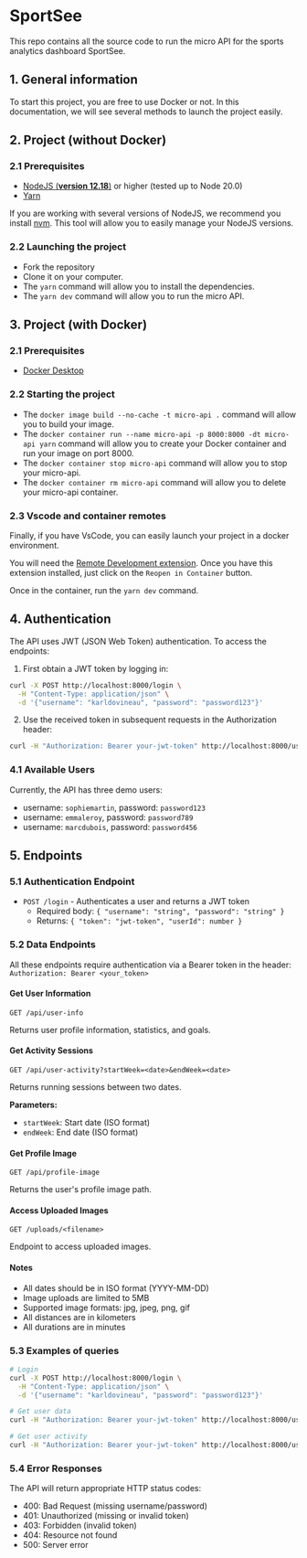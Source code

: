 # SportSee

This repo contains all the source code to run the micro API for the sports analytics dashboard SportSee.

## 1. General information

To start this project, you are free to use Docker or not. In this documentation, we will see several methods to launch the project easily.

## 2. Project (**without Docker**)

### 2.1 Prerequisites

- [NodeJS (**version 12.18**)](https://nodejs.org/en/) or higher (tested up to Node 20.0)
- [Yarn](https://yarnpkg.com/)

If you are working with several versions of NodeJS, we recommend you install [nvm](https://github.com/nvm-sh/nvm). This tool will allow you to easily manage your NodeJS versions.

### 2.2 Launching the project

- Fork the repository
- Clone it on your computer.
- The `yarn` command will allow you to install the dependencies.
- The `yarn dev` command will allow you to run the micro API.

## 3. Project (**with Docker**)

### 2.1 Prerequisites

- [Docker Desktop](https://www.docker.com/products/docker-desktop)

### 2.2 Starting the project

- The `docker image build --no-cache -t micro-api .` command will allow you to build your image.
- The `docker container run --name micro-api -p 8000:8000 -dt micro-api yarn` command will allow you to create your Docker container and run your image on port 8000.
- The `docker container stop micro-api` command will allow you to stop your micro-api.
- The `docker container rm micro-api` command will allow you to delete your micro-api container.

### 2.3 Vscode and container remotes

Finally, if you have VsCode, you can easily launch your project in a docker environment.

You will need the [Remote Development extension](https://marketplace.visualstudio.com/items?itemName=ms-vscode-remote.vscode-remote-extensionpack). Once you have this extension installed, just click on the `Reopen in Container` button.

Once in the container, run the `yarn dev` command.

## 4. Authentication

The API uses JWT (JSON Web Token) authentication. To access the endpoints:

1. First obtain a JWT token by logging in:

```bash
curl -X POST http://localhost:8000/login \
  -H "Content-Type: application/json" \
  -d '{"username": "karldovineau", "password": "password123"}'
```

2. Use the received token in subsequent requests in the Authorization header:

```bash
curl -H "Authorization: Bearer your-jwt-token" http://localhost:8000/user
```

### 4.1 Available Users

Currently, the API has three demo users:

- username: `sophiemartin`, password: `password123`
- username: `emmaleroy`, password: `password789`
- username: `marcdubois`, password: `password456`

## 5. Endpoints

### 5.1 Authentication Endpoint

- `POST /login` - Authenticates a user and returns a JWT token
  - Required body: `{ "username": "string", "password": "string" }`
  - Returns: `{ "token": "jwt-token", "userId": number }`

### 5.2 Data Endpoints

All these endpoints require authentication via a Bearer token in the header:
`Authorization: Bearer <your_token>`

#### Get User Information
```http
GET /api/user-info
```
Returns user profile information, statistics, and goals.

#### Get Activity Sessions
```http
GET /api/user-activity?startWeek=<date>&endWeek=<date>
```
Returns running sessions between two dates.

**Parameters:**
- `startWeek`: Start date (ISO format)
- `endWeek`: End date (ISO format)


#### Get Profile Image
```http
GET /api/profile-image
```
Returns the user's profile image path.

#### Access Uploaded Images
```http
GET /uploads/<filename>
```
Endpoint to access uploaded images.


#### Notes
- All dates should be in ISO format (YYYY-MM-DD)
- Image uploads are limited to 5MB
- Supported image formats: jpg, jpeg, png, gif
- All distances are in kilometers
- All durations are in minutes


### 5.3 Examples of queries

```bash
# Login
curl -X POST http://localhost:8000/login \
  -H "Content-Type: application/json" \
  -d '{"username": "karldovineau", "password": "password123"}'

# Get user data
curl -H "Authorization: Bearer your-jwt-token" http://localhost:8000/user

# Get user activity
curl -H "Authorization: Bearer your-jwt-token" http://localhost:8000/user/activity
```

### 5.4 Error Responses

The API will return appropriate HTTP status codes:

- 400: Bad Request (missing username/password)
- 401: Unauthorized (missing or invalid token)
- 403: Forbidden (invalid token)
- 404: Resource not found
- 500: Server error
